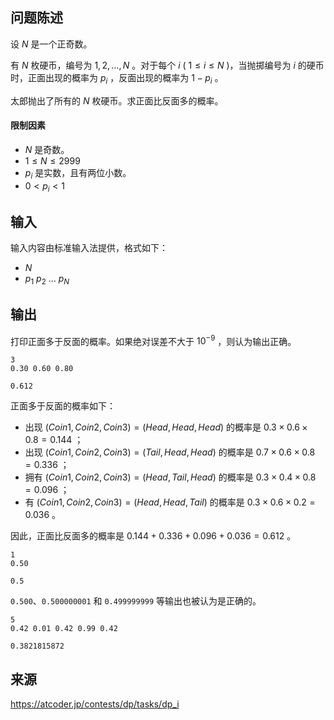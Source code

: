 ## 问题陈述

设 $N$ 是一个正奇数。

有 $N$ 枚硬币，编号为 $1, 2, \ldots, N$ 。对于每个 $i$ ( $1 \leq i \leq N$ )，当抛掷编号为 $i$ 的硬币时，正面出现的概率为 $p_i$ ，反面出现的概率为 $1 - p_i$ 。

太郎抛出了所有的 $N$ 枚硬币。求正面比反面多的概率。

#### 限制因素

- $N$ 是奇数。
- $1 \leq N \leq 2999$
- $p_i$ 是实数，且有两位小数。
- $0 \lt p_i \lt 1$ 

## 输入

输入内容由标准输入法提供，格式如下：

- $N$
- $p_1$ $p_2$ $\ldots$ $p_N$


## 输出

打印正面多于反面的概率。如果绝对误差不大于 $10^{-9}$ ，则认为输出正确。

```input1
3
0.30 0.60 0.80
``` 

```output1
0.612
```

正面多于反面的概率如下：

- 出现 $(Coin 1, Coin 2, Coin 3) = (Head, Head, Head)$ 的概率是 $0.3 × 0.6 × 0.8 = 0.144$ ；
- 出现 $(Coin 1, Coin 2, Coin 3) = (Tail, Head, Head)$ 的概率是 $0.7 × 0.6 × 0.8 = 0.336$ ；
- 拥有 $(Coin 1, Coin 2, Coin 3) = (Head, Tail, Head)$ 的概率是 $0.3 × 0.4 × 0.8 = 0.096$ ；
- 有 $(Coin 1, Coin 2, Coin 3) = (Head, Head, Tail)$ 的概率是 $0.3 × 0.6 × 0.2 = 0.036$ 。

因此，正面比反面多的概率是 $0.144 + 0.336 + 0.096 + 0.036 = 0.612$ 。

```input2
1
0.50
``` 

```output2
0.5
```

`0.500`、`0.500000001` 和 `0.499999999` 等输出也被认为是正确的。


```input3
5
0.42 0.01 0.42 0.99 0.42
``` 

```output3
0.3821815872
``` 

## 来源

https://atcoder.jp/contests/dp/tasks/dp_i